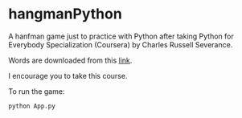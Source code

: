# hangmanPython
A hanfman game just to practice with Python after taking Python for Everybody Specialization (Coursera) by Charles Russell Severance.

Words are downloaded from this [link](http://data.pr4e.org/intro.txt).

I encourage you to take this course.

To run the game:
```python
python App.py
```

  
